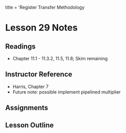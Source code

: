 title = 'Register Transfer Methodology

# Lesson 29 Notes

## Readings

- Chapter 11.1 - 11.3.2, 11.5, 11.8; Skim remaining

## Instructor Reference

- Harris, Chapter 7
- Future note: possible implement pipelined multiplier

## Assignments

## Lesson Outline

